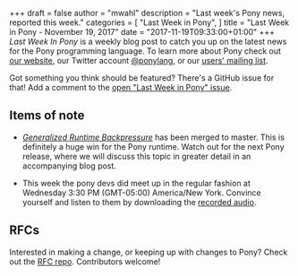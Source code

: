 +++
draft = false
author = "mwahl"
description = "Last week's Pony news, reported this week."
categories = [
    "Last Week in Pony",
]
title = "Last Week in Pony - November 19, 2017"
date = "2017-11-19T09:33:00+01:00"
+++
_Last Week In Pony_ is a weekly blog post to catch you up on the latest news for the Pony programming language. To learn more about Pony check out [our website](ponylang.io), our Twitter account [@ponylang](https://twitter.com/ponylang), or our [users' mailing list](https://pony.groups.io/g/user). 

Got something you think should be featured? There's a GitHub issue for that! Add a comment to the [open "Last Week in Pony" issue](https://github.com/ponylang/ponylang.github.io/issues?q=is%3Aissue+is%3Aopen+label%3Alast-week-in-pony).
<!--more-->

## Items of note

- [*Generalized Runtime Backpressure*](https://github.com/ponylang/ponyc/commit/1104a6ccc182d94e3ec25afa4a2d028d6c642cc4) has been merged to master. This is definitely a huge win for the Pony runtime. Watch out for the next Pony release, where we will discuss this topic in greater detail in an accompanying blog post.

- This week the pony devs did meet up in the regular fashion at Wednesday 3:30 PM (GMT-05:00) America/New York. Convince yourself and listen to them by downloading the [recorded audio](https://pony.groups.io/g/dev/files/Pony%20Sync/2017_11_15).

## RFCs

Interested in making a change, or keeping up with changes to Pony? Check out the [RFC repo](https://github.com/ponylang/rfcs). Contributors welcome!

